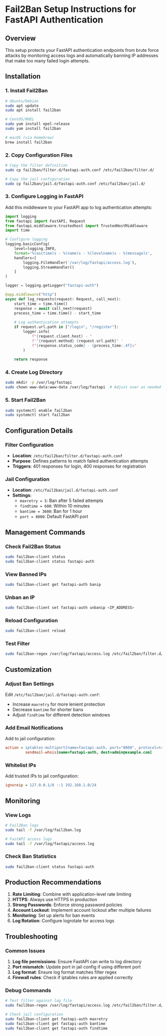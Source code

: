 # Fail2Ban Setup Instructions for FastAPI Authentication

## Overview
This setup protects your FastAPI authentication endpoints from brute force attacks by monitoring access logs and automatically banning IP addresses that make too many failed login attempts.

## Installation

### 1. Install Fail2Ban
```bash
# Ubuntu/Debian
sudo apt update
sudo apt install fail2ban

# CentOS/RHEL
sudo yum install epel-release
sudo yum install fail2ban

# macOS (via Homebrew)
brew install fail2ban
```

### 2. Copy Configuration Files
```bash
# Copy the filter definition
sudo cp fail2ban/filter.d/fastapi-auth.conf /etc/fail2ban/filter.d/

# Copy the jail configuration
sudo cp fail2ban/jail.d/fastapi-auth.conf /etc/fail2ban/jail.d/
```

### 3. Configure Logging in FastAPI
Add this middleware to your FastAPI app to log authentication attempts:

```python
import logging
from fastapi import FastAPI, Request
from fastapi.middleware.trustedhost import TrustedHostMiddleware
import time

# Configure logging
logging.basicConfig(
    level=logging.INFO,
    format='%(asctime)s - %(name)s - %(levelname)s - %(message)s',
    handlers=[
        logging.FileHandler('/var/log/fastapi/access.log'),
        logging.StreamHandler()
    ]
)

logger = logging.getLogger("fastapi-auth")

@app.middleware("http")
async def log_requests(request: Request, call_next):
    start_time = time.time()
    response = await call_next(request)
    process_time = time.time() - start_time
    
    # Log authentication attempts
    if request.url.path in ["/login", "/register"]:
        logger.info(
            f"{request.client.host} - "
            f'"{request.method} {request.url.path}" '
            f"{response.status_code} - {process_time:.4f}s"
        )
    
    return response
```

### 4. Create Log Directory
```bash
sudo mkdir -p /var/log/fastapi
sudo chown www-data:www-data /var/log/fastapi  # Adjust user as needed
```

### 5. Start Fail2Ban
```bash
sudo systemctl enable fail2ban
sudo systemctl start fail2ban
```

## Configuration Details

### Filter Configuration
- **Location**: `/etc/fail2ban/filter.d/fastapi-auth.conf`
- **Purpose**: Defines patterns to match failed authentication attempts
- **Triggers**: 401 responses for login, 400 responses for registration

### Jail Configuration
- **Location**: `/etc/fail2ban/jail.d/fastapi-auth.conf`
- **Settings**:
  - `maxretry = 5`: Ban after 5 failed attempts
  - `findtime = 600`: Within 10 minutes
  - `bantime = 3600`: Ban for 1 hour
  - `port = 8000`: Default FastAPI port

## Management Commands

### Check Fail2Ban Status
```bash
sudo fail2ban-client status
sudo fail2ban-client status fastapi-auth
```

### View Banned IPs
```bash
sudo fail2ban-client get fastapi-auth banip
```

### Unban an IP
```bash
sudo fail2ban-client set fastapi-auth unbanip <IP_ADDRESS>
```

### Reload Configuration
```bash
sudo fail2ban-client reload
```

### Test Filter
```bash
sudo fail2ban-regex /var/log/fastapi/access.log /etc/fail2ban/filter.d/fastapi-auth.conf
```

## Customization

### Adjust Ban Settings
Edit `/etc/fail2ban/jail.d/fastapi-auth.conf`:
- Increase `maxretry` for more lenient protection
- Decrease `bantime` for shorter bans
- Adjust `findtime` for different detection windows

### Add Email Notifications
Add to jail configuration:
```ini
action = iptables-multiport[name=fastapi-auth, port="8000", protocol=tcp]
         sendmail-whois[name=fastapi-auth, dest=admin@example.com]
```

### Whitelist IPs
Add trusted IPs to jail configuration:
```ini
ignoreip = 127.0.0.1/8 ::1 192.168.1.0/24
```

## Monitoring

### View Logs
```bash
# Fail2Ban logs
sudo tail -f /var/log/fail2ban.log

# FastAPI access logs
sudo tail -f /var/log/fastapi/access.log
```

### Check Ban Statistics
```bash
sudo fail2ban-client status fastapi-auth
```

## Production Recommendations

1. **Rate Limiting**: Combine with application-level rate limiting
2. **HTTPS**: Always use HTTPS in production
3. **Strong Passwords**: Enforce strong password policies
4. **Account Lockout**: Implement account lockout after multiple failures
5. **Monitoring**: Set up alerts for ban events
6. **Log Rotation**: Configure logrotate for access logs

## Troubleshooting

### Common Issues
1. **Log file permissions**: Ensure FastAPI can write to log directory
2. **Port mismatch**: Update port in jail config if using different port
3. **Log format**: Ensure log format matches filter regex
4. **Firewall rules**: Check if iptables rules are applied correctly

### Debug Commands
```bash
# Test filter against log file
sudo fail2ban-regex /var/log/fastapi/access.log /etc/fail2ban/filter.d/fastapi-auth.conf

# Check jail configuration
sudo fail2ban-client get fastapi-auth maxretry
sudo fail2ban-client get fastapi-auth bantime
sudo fail2ban-client get fastapi-auth findtime
```